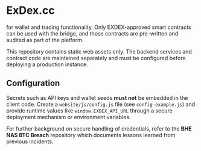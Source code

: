 # ExDex.cc
for wallet and trading functionality. Only EXDEX-approved smart contracts can be used
with the bridge, and those contracts are pre-written and audited as part of the platform.

This repository contains static web assets only. The backend services and contract code
are maintained separately and must be configured before deploying a production instance.

## Configuration

Secrets such as API keys and wallet seeds **must not** be embedded in the client code.
Create a `website/js/config.js` file (see `config-example.js`) and provide runtime
values like `window.EXDEX_API_URL` through a secure deployment mechanism or environment
variables.

For further background on secure handling of credentials, refer to the **BHE NAS BTC
Breach** repository which documents lessons learned from previous incidents.
